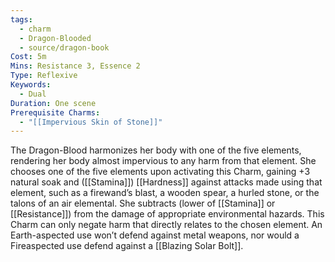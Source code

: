 ```yaml
---
tags:
  - charm
  - Dragon-Blooded
  - source/dragon-book
Cost: 5m
Mins: Resistance 3, Essence 2
Type: Reflexive
Keywords:
  - Dual
Duration: One scene
Prerequisite Charms:
  - "[[Impervious Skin of Stone]]"
---
```

The Dragon-Blood harmonizes her body with one of the five elements, rendering her body almost impervious to any harm from that element. She chooses one of the five elements upon activating this Charm, gaining +3 natural soak and ([[Stamina]]) [[Hardness]] against attacks made using that element, such as a firewand’s blast, a wooden spear, a hurled stone, or the talons of an air elemental. She subtracts (lower of [[Stamina]] or [[Resistance]]) from the damage of appropriate environmental hazards. This Charm can only negate harm that directly relates to the chosen element. An Earth-aspected use won’t defend against metal weapons, nor would a Fireaspected use defend against a [[Blazing Solar Bolt]].